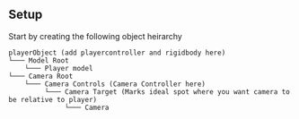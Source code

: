 ## Setup

Start by creating the following object heirarchy
```
playerObject (add playercontroller and rigidbody here)
└─── Model Root
    └─── Player model
└─── Camera Root
    └─── Camera Controls (Camera Controller here)
         └─── Camera Target (Marks ideal spot where you want camera to be relative to player)
              └─── Camera
```
